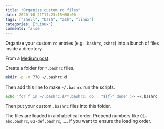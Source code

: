 ```yaml
---
title: "Organize custom rc files"
date: 2020-10-21T17:23:15+08:00
tags: ["shell", "bash", "zsh", "linux"]
categories: ["Linux"]
comments: false
---
```


Organize your custom `rc` entries (e.g. `.bashrc`, `zshrc`) into a bunch of files inside a directory.

<!--more-->

From a [Medium post](https://medium.com/@waxzce/use-bashrc-d-directory-instead-of-bloated-bashrc-50204d5389ff).

Create a folder for `*.bashrc` files.
```bash
mkdir -p -m 770 ~/.bashrc.d
```

Then add this line to make `~/.bashrc` run the scripts.
```bash
echo 'for f in ~/.bashrc.d/*.bashrc; do . "${f}" done' >> ~/.bashrc
```

Then put your custom `.bashrc` files into this folder.

The files are loaded in alphabetical order. Prepend numbers like `01-abc.bashrc`, `02-def.bashrc`, .... if you want to ensure the loading order.
